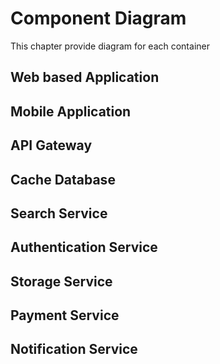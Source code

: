 # Component Diagram

This chapter provide diagram for each container

## Web based Application

## Mobile Application

## API Gateway

## Cache Database

## Search Service

## Authentication Service

## Storage Service

## Payment Service

## Notification Service